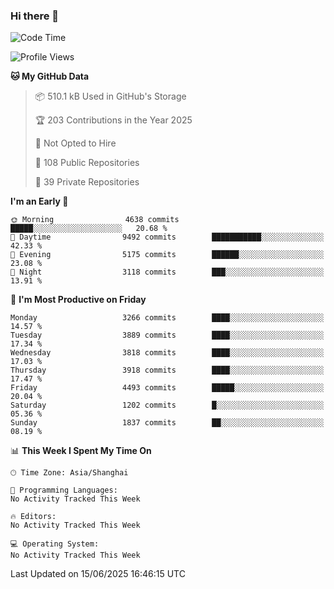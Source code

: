 ### Hi there 👋

<!--
**qbosen/qbosen** is a ✨ _special_ ✨ repository because its `README.md` (this file) appears on your GitHub profile.

Here are some ideas to get you started:

- 🔭 I’m currently working on ...
- 🌱 I’m currently learning ...
- 👯 I’m looking to collaborate on ...
- 🤔 I’m looking for help with ...
- 💬 Ask me about ...
- 📫 How to reach me: ...
- 😄 Pronouns: ...
- ⚡ Fun fact: ...
-->

<!--START_SECTION:waka-->
![Code Time](http://img.shields.io/badge/Code%20Time-2%2C111%20hrs%2036%20mins-blue)

![Profile Views](http://img.shields.io/badge/Profile%20Views-0-blue)

**🐱 My GitHub Data** 

> 📦 510.1 kB Used in GitHub's Storage 
 > 
> 🏆 203 Contributions in the Year 2025
 > 
> 🚫 Not Opted to Hire
 > 
> 📜 108 Public Repositories 
 > 
> 🔑 39 Private Repositories 
 > 
**I'm an Early 🐤** 

```text
🌞 Morning                4638 commits        █████░░░░░░░░░░░░░░░░░░░░   20.68 % 
🌆 Daytime                9492 commits        ███████████░░░░░░░░░░░░░░   42.33 % 
🌃 Evening                5175 commits        ██████░░░░░░░░░░░░░░░░░░░   23.08 % 
🌙 Night                  3118 commits        ███░░░░░░░░░░░░░░░░░░░░░░   13.91 % 
```
📅 **I'm Most Productive on Friday** 

```text
Monday                   3266 commits        ████░░░░░░░░░░░░░░░░░░░░░   14.57 % 
Tuesday                  3889 commits        ████░░░░░░░░░░░░░░░░░░░░░   17.34 % 
Wednesday                3818 commits        ████░░░░░░░░░░░░░░░░░░░░░   17.03 % 
Thursday                 3918 commits        ████░░░░░░░░░░░░░░░░░░░░░   17.47 % 
Friday                   4493 commits        █████░░░░░░░░░░░░░░░░░░░░   20.04 % 
Saturday                 1202 commits        █░░░░░░░░░░░░░░░░░░░░░░░░   05.36 % 
Sunday                   1837 commits        ██░░░░░░░░░░░░░░░░░░░░░░░   08.19 % 
```


📊 **This Week I Spent My Time On** 

```text
🕑︎ Time Zone: Asia/Shanghai

💬 Programming Languages: 
No Activity Tracked This Week

🔥 Editors: 
No Activity Tracked This Week

💻 Operating System: 
No Activity Tracked This Week
```


 Last Updated on 15/06/2025 16:46:15 UTC
<!--END_SECTION:waka-->
